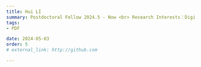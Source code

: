 ```yaml
---
title: Hui LI  
summary: Postdoctoral Fellow 2024.5 - Now <br> Research Interests：Digital Worker <br> Ph.D (Xi'an Jiaotong-Liverpool University)
tags:
- PDF

date: 2024-05-03
order: 5
# external_link: http://github.com

---
```

